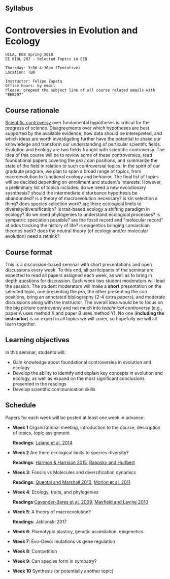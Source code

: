 ## Syllabus

# Controversies in Evolution and Ecology

    UCLA, EEB Spring 2018
    EE BIOL 297 - Selected Topics in EEB
    
    Thursday: 3:00-4:30pm (Tentative)
    Location: TBD
    
    Instructor: Felipe Zapata
    Office hours: by email
    Please, prepend the subject line of all course related emails with "EEB297"


## Course rationale

[Scientific controversy](https://undsci.berkeley.edu/article/_0_0/sciencetoolkit_06) over fundamental hypotheses is critical for the progress of science. Disagreements over which hypotheses are best supported by the available evidence, how data should be interepreted, and which ideas are worth investigating further have the potential to shake our knowledege and transform our understanding of particular scientifc fields. Evolution and Ecology are two fields fraught with scientific controversy. The idea of this course will be to review some of these controversies, read foundational papers covering the *pro* / *con* positions, and summarize the state of the field in relation to such controversial topics. In the spirit of our gradaute program, we plan to span a broad range of topics, from macroevolution to functional ecology and behavior. The final list of topics will be decided depending on enrollment and student's interests. However, a preliminary list of topics includes: do we need a new evolutionary sysnthesis? should the intermediate disturbance hypothesis be abandonded? is a theory of macroevolution necessary? is kin selection a thing? does species selection work? are there ecological limits to diversity/diversification? is trait-based ecology a shifting paradigm in ecology? do we need phylogenies to understand ecological processes? is sympatric speciation possible? are the fossil record and "molecular record" at odds tracking the history of life? is epigentics bringing Lamarckian theories back? does the neutral theory (of ecology and/or molecular evolution) need a rethink?

## Course format

This is a discussion-based seminar with short presentations and open discussions every week. To this end, all participants of the seminar are expected to read all papers assigned each week, as well as to bring in depth questions for discussion. Each week two student moderators will lead the session. The student moderators will make a **short** presentation on the selected topic, one presenting the *pro*, the other presenting the *con* positions, bring an annotated bibliography (2-4 extra papers), and moderate discussions along with the instructor. The overall idea would be to focus on the big picture controversy and not much into *teachnical controversy* (e.g., paper A uses method X and paper B uses method Y). No one (**including the instructor**) is an expert in all topics we will cover, so hopefully we will all learn together.


## Learning objectives

In this seminar, students will:

* Gain knowledge about foundational controversies in evolution and ecology
* Develop the ability to identify and explain key concepts in evolution and ecology, as well as expand on the most significant conclusions presented in the readings 
* Develop scientific communication skills


## Schedule

Papers for each week will be posted at least one week in advance.

* **Week 1** Organizational meeting, introduction to the course, description of topics, topic assignment
    
    **Readings**: [Laland et al. 2014](https://www.nature.com/news/does-evolutionary-theory-need-a-rethink-1.16080)

* **Week 2** Are there ecological limits to species diversity? 
    
    **Readings**: [Harmon & Harrison 2015](https://www.ncbi.nlm.nih.gov/pubmed/25905502), [Rabosky and Hurlbert](https://www.ncbi.nlm.nih.gov/pubmed/25905501) 

* **Week 3**: Fossils vs Molecules and diversification dynamics

    **Readings**: [Quental and Marshall 2010](https://www.ncbi.nlm.nih.gov/pubmed/20646780), [Morlon et al. 2011](https://www.ncbi.nlm.nih.gov/pubmed/21930899)

* **Week 4**: Ecology, traits, and phylogenies

    **Readings**:[Cavender-Bares et al. 2009](https://www.ncbi.nlm.nih.gov/pubmed/19473217), [Mayfield and Levine 2010](https://www.ncbi.nlm.nih.gov/pubmed/20576030)

* **Week 5**: A theory of macroevolution? 

    **Readings**: Jablonski 2017

* **Week 6**: Phenotypic plasticy, genetic assimilation, epigenetics

* **Week 7**: Evo-Devo: mutations vs gene regulation

* **Week 8**: Competition

* **Week 9**: Can species form in sympatry?  

* **Week 10** Synthesis (or potentially another topic) 
